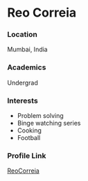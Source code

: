 # Reo Correia

### Location

Mumbai, India

### Academics

Undergrad

### Interests

- Problem solving
- Binge watching series
- Cooking
- Football

### Profile Link

[ReoCorreia](https://github.com/ReoCorreia)
